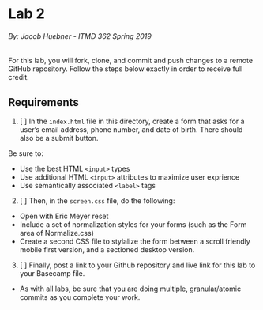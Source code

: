 # Lab 2
###### By: Jacob Huebner - ITMD 362 Spring 2019 

For this lab, you will fork, clone, and commit and push changes to a
remote GitHub repository. Follow the steps below exactly in order to receive full credit.

## Requirements

1. [ ] In the `index.html` file in this directory, create a form that asks for
a user’s email address, phone number, and date of birth. There should also be a submit button.

  Be sure to:

  * Use the best HTML `<input>` types
  * Use additional HTML `<input>` attributes to maximize user exprience
  * Use semantically associated `<label>` tags

2. [ ] Then, in the `screen.css` file, do the following:

  * Open with Eric Meyer reset
  * Include a set of normalization styles for your forms (such as the Form area of Normalize.css)
  * Create a second CSS file to stylalize the form between a scroll friendly mobile first version, and a sectioned desktop version.

3. [ ] Finally, post a link to your Github repository and live link for this lab to your Basecamp file. 

  * As with all labs, be sure that you are doing multiple, granular/atomic commits as you complete your work.

